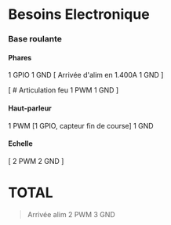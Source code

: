 # Besoins Electronique


### Base roulante

#### Phares
1 GPIO
1 GND
[
    Arrivée d'alim en 1.400A
    1 GND
]

[
    # Articulation feu
    1 PWM
    1 GND
]

#### Haut-parleur
1 PWM
[1 GPIO, capteur fin de course]
1 GND

#### Echelle
[
    2 PWM
    2 GND
]


# TOTAL

> Arrivée alim
> 2 PWM
> 3 GND